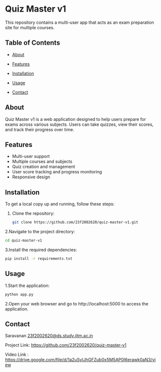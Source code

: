 # Quiz Master v1

This repository contains a multi-user app that acts as an exam preparation site for multiple courses.

## Table of Contents

- [About](#about)
- [Features](#features)

- [Installation](#installation)
- [Usage](#usage)

- [Contact](#contact)

## About

Quiz Master v1 is a web application designed to help users prepare for exams across various subjects. Users can take quizzes, view their scores, and track their progress over time.

## Features

- Multi-user support
- Multiple courses and subjects
- Quiz creation and management
- User score tracking and progress monitoring
- Responsive design


## Installation

To get a local copy up and running, follow these steps:

1. Clone the repository:
   ```bash
   git clone https://github.com/23f2002620/quiz-master-v1.git
   ```

2.Navigate to the project directory:

```bash
cd quiz-master-v1
```
3.Install the required dependencies:

```bash
pip install -r requirements.txt
```
## Usage
1.Start the application:

```bash
python app.py
```
2.Open your web browser and go to http://localhost:5000 to access the application.


## Contact

Saravanan
23f2002620@ds.study.iitm.ac.in

Project Link: https://github.com/23f2002620/quiz-master-v1

Video Link : https://drive.google.com/file/d/1a2uSyIJhGFZub0x5M5AP0I6erawk0aN3/view
